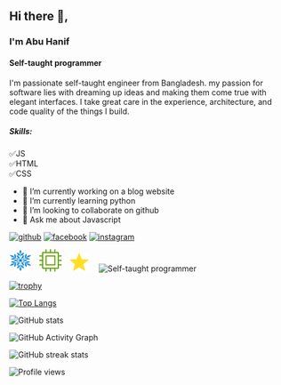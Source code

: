 ## Hi there 👋, 
### I'm Abu Hanif
#### Self-taught programmer

I'm passionate self-taught engineer from Bangladesh. my passion for software lies with dreaming up ideas and making them come true with elegant interfaces. I take great care in the experience, architecture, and code quality of the things I build.

##### Skills:
✅JS<br>
✅HTML<br>
✅CSS<br>

- 🔭 I’m currently working on a blog website 
- 🌱 I’m currently learning python 
- 👯 I’m looking to collaborate on github 
- 💬 Ask me about Javascript 

[<img src='https://cdn.jsdelivr.net/npm/simple-icons@3.0.1/icons/github.svg' alt='github' height='40'>](https://github.com/hn-27)  [<img src='https://cdn.jsdelivr.net/npm/simple-icons@3.0.1/icons/facebook.svg' alt='facebook' height='40'>](https://www.facebook.com/profile.php?id=100037224553923)  [<img src='https://cdn.jsdelivr.net/npm/simple-icons@3.0.1/icons/instagram.svg' alt='instagram' height='40'>](https://www.instagram.com/a.i.rifat_007/?hl=en/)  

<a href='https://archiveprogram.github.com/'><img src='https://raw.githubusercontent.com/acervenky/animated-github-badges/master/assets/acbadge.gif' width='40' height='40'></a> <a href='https://docs.github.com/en/developers'><img src='https://raw.githubusercontent.com/acervenky/animated-github-badges/master/assets/devbadge.gif' width='40' height='40'></a> <a href='https://stars.github.com/'><img src='https://raw.githubusercontent.com/acervenky/animated-github-badges/master/assets/starbadge.gif' width='35' height='35'></a> 
![Self-taught programmer](https://raw.githubusercontent.com/abhisheknaiidu/abhisheknaiidu/master/code.gif)<br>
  
[![trophy](https://github-profile-trophy.vercel.app/?username=hn-27)](https://github.com/ryo-ma/github-profile-trophy)

[![Top Langs](https://github-readme-stats.vercel.app/api/top-langs/?username=hn-27)](https://github.com/anuraghazra/github-readme-stats)

![GitHub stats](https://github-readme-stats.vercel.app/api?username=hn-27&show_icons=true&count_private=true)  

![GitHub Activity Graph](https://activity-graph.herokuapp.com/graph?username=hn-27)  

![GitHub streak stats](https://github-readme-streak-stats.herokuapp.com/?user=hn-27)  

![Profile views](https://gpvc.arturio.dev/hn-27)  
